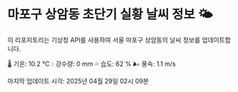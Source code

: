 
# 마포구 상암동 초단기 실황 날씨 정보 🌤️

이 리포지토리는 기상청 API를 사용하여 서울 마포구 상암동의 날씨 정보를 업데이트합니다. 

🌡️ 기온: 10.2 ℃
💧 강수량: 0 mm
💦 습도: 62 %
🌬️ 풍속: 1.1 m/s

마지막 업데이트 시각: 2025년 04월 29일 02시 09분    
